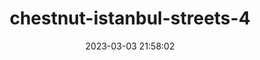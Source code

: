 ---
date: 2023-03-03 21:58:02
imageOriginalPath: photographs/chestnut-istanbul-streets-4-image-5afae6d8
imagePreviewPath: photographs/chestnut-istanbul-streets-4-preview-acf6bedf
photoCamera: Minolta SR-T Super
photoColor: colored
photoDate: 2017-01
photoFilm: Kodak 200 expired
photoLens: ''
photoLocation: Istanbul, Turkiye
photoSource: analog
photoType: city
title: chestnut-istanbul-streets-4
translationKey: null
---